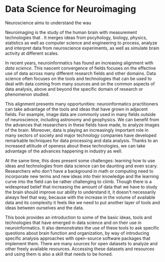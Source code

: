 # Data Science for Neuroimaging

Neuroscience aims to understand the wau

Neuroimaging is the study of the human brain with measurement technologies that . It merges ideas from
pscyhology, biology, physics, statistics as well as computer science and
engineering to process, analyze and interpret data from neuroscience
experiments, as well as simulate brain activity at different scales.

In recent years, neuroinformatics has found an increasing alignment with *data
science*. This nascent convergence of fields focuses on the effective use of
data across many different research fields and other domains. Data science often
focuses on the tools and technologies that can be used to deal with data coming
from many sources and on the common aspects of data analysis, above and beyond
the specific domain of research or phenomenon studied.

This alignment presents many opportunities: neuroinformatics practitioners can
take advantage of the tools and ideas that have grown in adjacent fields. For
example, image data are commonly used in many fields outside of neuroscience,
including astronomy and geophysics. We can benefit from the advances that
researchers in these fields have made, to analyze images of the brain. Moreover,
data is playing an increasingly important role in many sectors of society and
major technology companies have developed remarkable techniques for data
processing and data analysis. Thanks to an increased attitude of openess about
these technologies, we can take advantage of the advances happening in industry
as well.

At the same time, this does present some challenges: learning how to use ideas
and technologies from data science can be daunting and even scary. Researchers
who don't have a background in math or computing need to incorporate new terms
and new ideas into their knowledge and the learning curve into the field can be
rather challenging to climb. Though there is a widespread belief that increasing
the amount of data that we have to study the brain should improve our ability to
understand it, it doesn't necessarily always feel that way, because with the
increase in the volume of available data and its complexity it feels like we
need to put another layer of tools and ideas between ourselves and the data.

This book provides an introduction to some of the basic ideas, tools and
technologies that have emerged in data science and on their use in
neuroinformatics. It also demonstrates the use of these tools to ask specific
questions about brain function and organization, by way of introducing specific
analysis approaches with open-source software packages that implement them.
There are many sources for open datasets to analyze and other freely available
resources. Accessing these datasets and resources and using them is also a
skill that needs to be honed.
